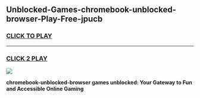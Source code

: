 
## Unblocked-Games-chromebook-unblocked-browser-Play-Free-jpucb
<h3>
<a href="https://premium76.site?title=chromebook-unblocked-browser&ref=18A1">CLICK TO PLAY</a></h3>
<hr>

<h3>
<a href="https://premium76.site?title=chromebook-unblocked-browser&ref=18A1">CLICK 2 PLAY</a>
  
</h3>

<a href="https://premium76.site?title=chromebook-unblocked-browser&ref=18A1"><img src="https://clearcache.store/games.png"></a>


**chromebook-unblocked-browser games unblocked: Your Gateway to Fun and Accessible Online Gaming**
